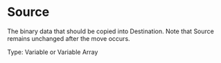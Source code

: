 # Source

The binary data that should be copied into Destination. Note that Source remains unchanged after the move occurs.

Type: Variable or Variable Array

